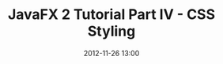 ---
layout: redirect
title: "JavaFX 2 Tutorial Part IV - CSS Styling"
date: 2012-11-26 13:00
redirect: http://code.makery.ch/java/javafx-2-tutorial-part4
---